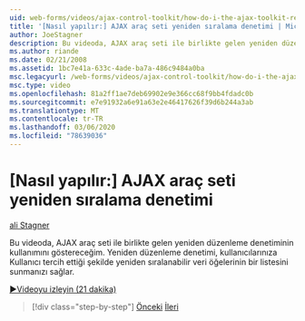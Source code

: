 ```yaml
---
uid: web-forms/videos/ajax-control-toolkit/how-do-i-the-ajax-toolkit-reorder-control
title: '[Nasıl yapılır:] AJAX araç seti yeniden sıralama denetimi | Microsoft Docs'
author: JoeStagner
description: Bu videoda, AJAX araç seti ile birlikte gelen yeniden düzenleme denetiminin kullanımını göstereceğim. Yeniden düzenleme denetimi kullanıcılarınıza bir liste o da sunmanızı sağlar...
ms.author: riande
ms.date: 02/21/2008
ms.assetid: 1bc7e41a-633c-4ade-ba7a-486c9484a0ba
msc.legacyurl: /web-forms/videos/ajax-control-toolkit/how-do-i-the-ajax-toolkit-reorder-control
msc.type: video
ms.openlocfilehash: 81a2ff1ae7deb69902e9e366cc68f9bb4fdadc0b
ms.sourcegitcommit: e7e91932a6e91a63e2e46417626f39d6b244a3ab
ms.translationtype: MT
ms.contentlocale: tr-TR
ms.lasthandoff: 03/06/2020
ms.locfileid: "78639036"
---
```

# <a name="how-do-i-the-ajax-toolkit-reorder-control"></a>[Nasıl yapılır:] AJAX araç seti yeniden sıralama denetimi

[ali Stagner](https://github.com/JoeStagner)

Bu videoda, AJAX araç seti ile birlikte gelen yeniden düzenleme denetiminin kullanımını göstereceğim. Yeniden düzenleme denetimi, kullanıcılarınıza Kullanıcı tercih ettiği şekilde yeniden sıralanabilir veri öğelerinin bir listesini sunmanızı sağlar.

[&#9654;Videoyu izleyin (21 dakika)](https://channel9.msdn.com/Blogs/ASP-NET-Site-Videos/how-do-i-the-ajax-toolkit-reorder-control)

> [!div class="step-by-step"]
> [Önceki](how-do-i-use-the-aspnet-ajax-updatepanelanimation-extender.md)
> [İleri](utilize-the-ajax-rating-control-in-the-aspnet-toolkit.md)
